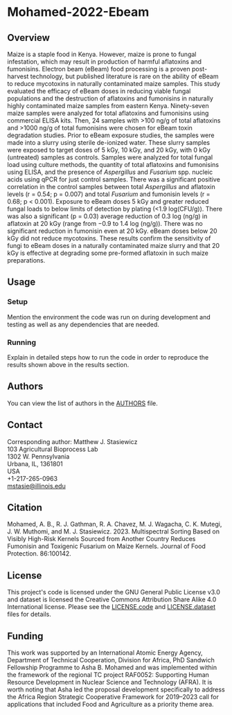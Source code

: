 # Mohamed-2022-Ebeam

## Overview
Maize is a staple food in Kenya. However, maize is prone to fungal infestation, which may result in production of harmful aflatoxins and fumonisins. Electron beam (eBeam) food processing is a proven post-harvest technology, but published literature is rare on the ability of eBeam to reduce mycotoxins in naturally contaminated maize samples. This study evaluated the efficacy of eBeam doses in reducing viable fungal populations and the destruction of aflatoxins and fumonisins in naturally highly contaminated maize samples from eastern Kenya. Ninety-seven maize samples were analyzed for total aflatoxins and fumonisins using commercial ELISA kits. Then, 24 samples with >100 ng/g of total aflatoxins and >1000 ng/g of total fumonisins were chosen for eBeam toxin degradation studies. Prior to eBeam exposure studies, the samples were made into a slurry using sterile de-ionized water. These slurry samples were exposed to target doses of 5 kGy, 10 kGy, and 20 kGy, with 0 kGy (untreated) samples as controls. Samples were analyzed for total fungal load using culture methods, the quantity of total aflatoxins and fumonisins using ELISA, and the presence of _Aspergillus_ and _Fusarium_ spp. nucleic acids using qPCR for just control samples. There was a significant positive correlation in the control samples between total _Aspergillus_ and aflatoxin levels (r = 0.54; p = 0.007) and total _Fusarium_ and fumonisin levels (r = 0.68; p < 0.001). Exposure to eBeam doses 5 kGy and greater reduced fungal loads to below limits of detection by plating (<1.9 log(CFU/g)). There was also a significant (p = 0.03) average reduction of 0.3 log (ng/g) in aflatoxin at 20 kGy (range from −0.9 to 1.4 log (ng/g)). There was no significant reduction in fumonisin even at 20 kGy. eBeam doses below 20 kGy did not reduce mycotoxins. These results confirm the sensitivity of fungi to eBeam doses in a naturally contaminated maize slurry and that 20 kGy is effective at degrading some pre-formed aflatoxin in such maize preparations.

## Usage
### Setup
Mention the environment the code was run on during development and testing as well as any dependencies that are needed.

### Running
Explain in detailed steps how to run the code in order to reproduce the results shown above in the results section.

## Authors
You can view the list of authors in the [AUTHORS](/AUTHORS) file.

## Contact
Corresponding author: Matthew J. Stasiewicz<br>
103 Agricultural Bioprocess Lab<br>
1302 W. Pennsylvania<br>
Urbana, IL, 1361801<br>
USA<br>
+1-217-265-0963<br>
[mstasie@illinois.edu](mailto:mstasie@illinois.edu)

## Citation
Mohamed, A. B., R. J. Gathman, R. A. Chavez, M. J. Wagacha, C. K. Mutegi, J. W. Muthomi, and M. J. Stasiewicz. 2023. Multispectral Sorting Based on Visibly High-Risk Kernels Sourced from Another Country Reduces Fumonisin and Toxigenic Fusarium on Maize Kernels. Journal of Food Protection. 86:100142.

## License
This project's code is licensed under the GNU General Public License v3.0 and dataset is licensed the Creative Commons Attribution Share Alike 4.0 International license. Please see the [LICENSE.code](/LICENSE.code) and [LICENSE.dataset](/LICENSE.dataset) files for details.

## Funding
This work was supported by an International Atomic Energy Agency, Department of Technical Cooperation, Division for Africa, PhD Sandwich Fellowship Programme to Asha B. Mohamed and was implemented within the framework of the regional TC project 
RAF0052: Supporting Human Resource Development in Nuclear Science and Technology (AFRA). It is worth noting that Asha led the proposal development specifically to address the Africa Region Strategic Cooperative Framework for 2019–2023 call for applications that included Food and Agriculture as a priority theme area.
